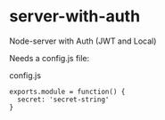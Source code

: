 # server-with-auth
Node-server with Auth (JWT and Local)

Needs a config.js file:

config.js
```
exports.module = function() {
  secret: 'secret-string'
}
```
